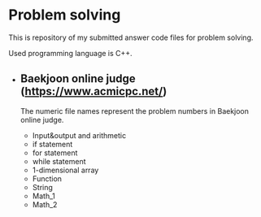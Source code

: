 Problem solving
========================

This is repository of my submitted answer code files for problem solving.

Used programming language is C++.

- Baekjoon online judge (https://www.acmicpc.net/)
  -------------------------------------------------
  The numeric file names represent the problem numbers in Baekjoon online judge.
  
  - Input&output and arithmetic
  - if statement
  - for statement
  - while statement
  - 1-dimensional array
  - Function
  - String
  - Math_1
  - Math_2